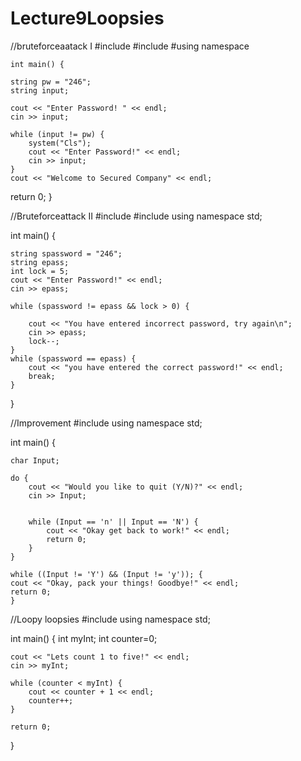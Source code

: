 # Lecture9Loopsies


//bruteforceaatack I
  #include <iostream>
  #include <string>
  #using namespace
  
	int main() {
	
	string pw = "246";
	string input;

	cout << "Enter Password! " << endl;
	cin >> input;
	
	while (input != pw) {
		system("Cls");
		cout << "Enter Password!" << endl;
		cin >> input;
	}
	cout << "Welcome to Secured Company" << endl;

  return 0;
  }
  
  
  //Bruteforceattack II
  #include <iostrean>
  #include <string>
  using namespace std;
  
  int main() {

	string spassword = "246";
	string epass;
	int lock = 5;
	cout << "Enter Password!" << endl;
	cin >> epass;

	while (spassword != epass && lock > 0) {

		cout << "You have entered incorrect password, try again\n";
		cin >> epass;
		lock--;
	}
	while (spassword == epass) {
		cout << "you have entered the correct password!" << endl;
		break;
	}
  }
  
  
  
  //Improvement
  #include <iostream>
using namespace std;

  int main()
  {

	char Input;

	do {
		cout << "Would you like to quit (Y/N)?" << endl;
		cin >> Input;


		while (Input == 'n' || Input == 'N') {
			cout << "Okay get back to work!" << endl;
			return 0;
		}
	}

	while ((Input != 'Y') && (Input != 'y')); {
	cout << "Okay, pack your things! Goodbye!" << endl;
	return 0;
	} 
  
  
  //Loopy loopsies
  #include <iostream>
using namespace std;



  int main() {
	int myInt;
	int counter=0;

	cout << "Lets count 1 to five!" << endl;
	cin >> myInt;

	while (counter < myInt) {
		cout << counter + 1 << endl;
		counter++;
	}

	return 0;
  }

                               
                               
                               
  

